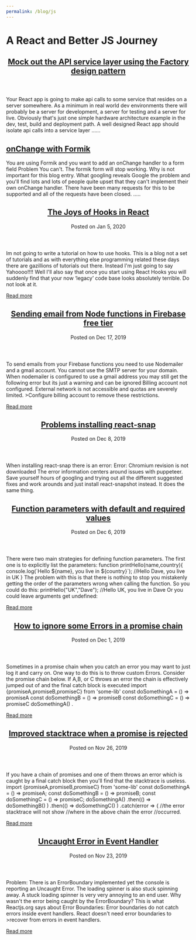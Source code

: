 ```yaml
---
permalink: /blog/js
---
```

    
  
#  A React and Better JS Journey
 
 <article>
<header><H2><a href="/blog/js/mock-out-api-service-layer-using-the-factory-design-pattern">
Mock out the API service layer using the Factory design pattern</a></H2></header>
    
Your React app is going to make api calls to some service that resides on a server somewhere. As a minimum in real world dev environments there will probably be a server for development, a server for testing and a server for live. Obviously that's just one simple hardware architecture example in the dev, test, build and deployment path.
A well designed React app should isolate api calls into a service layer ......
</article>
  
  


  
    
  
## [onChange with Formik](/blog/js/formik)
   
You are using Formik and you want to add an onChange handler to a form field
Problem You can't. The formik form will stop working. Why is not important for this blog entry.
What googling reveals Google the problem and you'll find lots and lots of people quite upset that they can't implement their own onChange handler. There have been many requests for this to be supported and all of the requests have been closed. .....
  



  
    
  <article class="c-article p-list-article">
  <header>
    <h2 class="c-title c-article__title"><a href="/blog/js/hooks-in-react/">The Joys of Hooks in React</a></h2>
    <p class="c-article__meta">
      Posted on
      <time datetime="2020-01-05T00:00:00Z">
        Jan 5, 2020
      </time>
    </p>
  </header>
  <div class="c-article__summary">
    Im not going to write a tutorial on how to use hooks. This is a blog not a set of tutorials and as with everything else programming related these days there are gazillions of tutorials out there.
Instead I'm just going to say Yahoooo!!!!
Well I'll also say that once you start using React Hooks you will suddenly find that your now &lsquo;legacy&rsquo; code base looks absolutely terrible.
Do not look at it.
  </div>
  
  <a href="/blog/js/hooks-in-react/" class="c-article__btn p-list-article__btn">Read more</a>
  
</article>


  
    
  <article class="c-article p-list-article">
  <header>
    <h2 class="c-title c-article__title"><a href="/blog/js/firebase-nodemailer-free-account/">Sending email from Node functions in Firebase free tier</a></h2>
    <p class="c-article__meta">
      Posted on
      <time datetime="2019-12-17T00:00:00Z">
        Dec 17, 2019
      </time>
    </p>
  </header>
  <div class="c-article__summary">
    To send emails from your Firebase functions you need to use Nodemailer and a gmail account. You cannot use the SMTP server for your domain.
When nodemailer is configured to use a gmail address you may still get the following error but its just a warning and can be ignored
 Billing account not configured. External network is not accessible and quotas are severely limited. &gt;Configure billing account to remove these restrictions.
  </div>
  
  <a href="/blog/js/firebase-nodemailer-free-account/" class="c-article__btn p-list-article__btn">Read more</a>
  
</article>


  
    
  <article class="c-article p-list-article">
  <header>
    <h2 class="c-title c-article__title"><a href="/blog/js/problems-installing-react-snap/">Problems installing react-snap</a></h2>
    <p class="c-article__meta">
      Posted on
      <time datetime="2019-12-08T00:00:00Z">
        Dec 8, 2019
      </time>
    </p>
  </header>
  <div class="c-article__summary">
    When installing react-snap there is an error:
Error: Chromium revision is not downloaded
The error information centers around issues with puppeteer.
Save yourself hours of googling and trying out all the different suggested fixes and work arounds and just install react-snapshot instead. It does the same thing.
  </div>
  
</article>


  
    
  <article class="c-article p-list-article">
  <header>
    <h2 class="c-title c-article__title"><a href="/blog/js/function-parameters-with-default-and-required-values-/">Function parameters with default and required values</a></h2>
    <p class="c-article__meta">
      Posted on
      <time datetime="2019-12-06T00:00:00Z">
        Dec 6, 2019
      </time>
    </p>
  </header>
  <div class="c-article__summary">
    There were two main strategies for defining function parameters.
The first one is to explicitly list the parameters:
function printHello(name,country){ console.log(`Hello ${name}, you live in ${country}`); //Hello Dave, you live in UK } The problem with this is that there is nothing to stop you mistakenly getting the order of the parameters wrong when calling the function. So you could do this:
printHello(&#34;UK&#34;,&#34;Dave&#34;); //Hello UK, you live in Dave Or you could leave arguments get undefined:
  </div>
  
  <a href="/blog/js/function-parameters-with-default-and-required-values-/" class="c-article__btn p-list-article__btn">Read more</a>
  
</article>


  
    
  <article class="c-article p-list-article">
  <header>
    <h2 class="c-title c-article__title"><a href="/blog/js/promise-chain-ignore-some-errors/">How to ignore some Errors in a promise chain</a></h2>
    <p class="c-article__meta">
      Posted on
      <time datetime="2019-12-01T00:00:00Z">
        Dec 1, 2019
      </time>
    </p>
  </header>
  <div class="c-article__summary">
    Sometimes in a promise chain when you catch an error you may want to just log it and carry on. One way to do this is to throw custom Errors.
Consider the promise chain below. If A,B, or C throws an error the chain is effectively jumped out of and the final catch block is executed
import {promiseA,promiseB,promiseC} from &#39;some-lib&#39; const doSomethingA = () =&gt; promiseA const doSomethingB = () =&gt; promiseB const doSomethingC = () =&gt; promiseC doSomethingA() .
  </div>
  
  <a href="/blog/js/promise-chain-ignore-some-errors/" class="c-article__btn p-list-article__btn">Read more</a>
  
</article>


  
    
  <article class="c-article p-list-article">
  <header>
    <h2 class="c-title c-article__title"><a href="/blog/js/promise-stacktrace/">Improved stacktrace when a promise is rejected</a></h2>
    <p class="c-article__meta">
      Posted on
      <time datetime="2019-11-26T00:00:00Z">
        Nov 26, 2019
      </time>
    </p>
  </header>
  <div class="c-article__summary">
    If you have a chain of promises and one of them throws an error which is caught by a final catch block then you'll find that the stacktrace is useless.
import {promiseA,promiseB,promiseC} from &#39;some-lib&#39; const doSomethingA = () =&gt; promiseA; const doSomethingB = () =&gt; promiseB; const doSomethingC = () =&gt; promiseC; doSomethingA() .then(() =&gt; doSomethingB() ) .then(() =&gt; doSomethingC() ) .catch(error =&gt; { //the error stacktrace will not show  //where in the above chain the error  //occurred.
  </div>
  
  <a href="/blog/js/promise-stacktrace/" class="c-article__btn p-list-article__btn">Read more</a>
  
</article>


  
    
  <article class="c-article p-list-article">
  <header>
    <h2 class="c-title c-article__title"><a href="/blog/js/uncaught-error-in-event-handler/">Uncaught Error in Event Handler</a></h2>
    <p class="c-article__meta">
      Posted on
      <time datetime="2019-11-23T00:00:00Z">
        Nov 23, 2019
      </time>
    </p>
  </header>
  <div class="c-article__summary">
    Problem: There is an ErrorBoundary implemented yet the console is reporting an Uncaught Error. The loading spinner is also stuck spinning away. A stuck loading spinner is very very annoying to an end user.
Why wasn't the error being caught by the ErrorBoundary?
This is what Reactjs.org says about Error Boundaries:
 Error boundaries do not catch errors inside event handlers. React doesn't need error boundaries to &gt;recover from errors in event handlers.
  </div>
  
  <a href="/blog/js/uncaught-error-in-event-handler/" class="c-article__btn p-list-article__btn">Read more</a>
  
</article>



